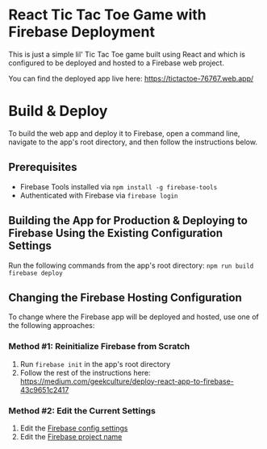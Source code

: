 # React Tic Tac Toe Game with Firebase Deployment

This is just a simple lil' Tic Tac Toe game built using React and which is configured to be deployed and hosted to a Firebase web project.

You can find the deployed app live here: https://tictactoe-76767.web.app/

# Build & Deploy

To build the web app and deploy it to Firebase, open a command line, navigate to the app's root directory, and then follow the instructions below.

## Prerequisites

- Firebase Tools installed via `npm install -g firebase-tools`
- Authenticated with Firebase via `firebase login`

## Building the App for Production & Deploying to Firebase Using the Existing Configuration Settings

Run the following commands from the app's root directory:
`npm run build`
`firebase deploy`

## Changing the Firebase Hosting Configuration

To change where the Firebase app will be deployed and hosted, use one of the following approaches:

### Method #1: Reinitialize Firebase from Scratch

1. Run `firebase init` in the app's root directory
2. Follow the rest of the instructions here: https://medium.com/geekculture/deploy-react-app-to-firebase-43c9651c2417

### Method #2: Edit the Current Settings

1. Edit the [Firebase config settings](./src/firebaseConfig.tsx)
2. Edit the [Firebase project name](.firebaserc)